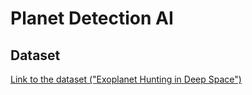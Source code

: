 # Planet Detection AI
## Dataset
[Link to the dataset ("Exoplanet Hunting in Deep Space")](https://www.kaggle.com/datasets/keplersmachines/kepler-labelled-time-series-data/data)